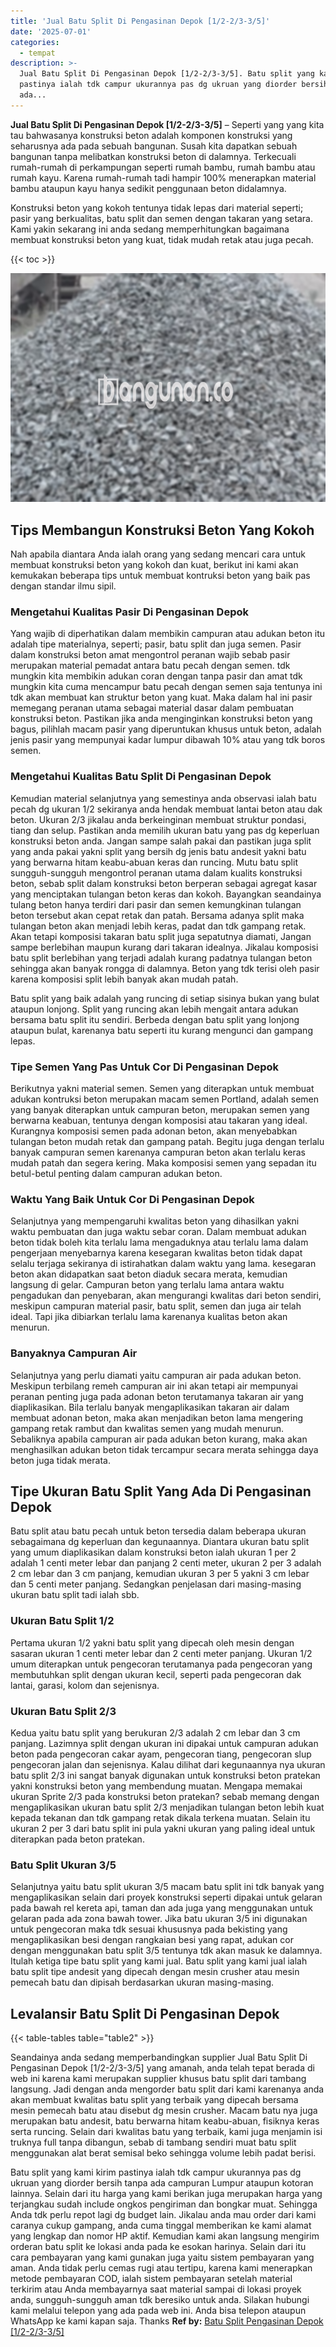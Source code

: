 ```yaml
---
title: 'Jual Batu Split Di Pengasinan Depok [1/2-2/3-3/5]'
date: '2025-07-01'
categories:
  - tempat
description: >-
  Jual Batu Split Di Pengasinan Depok [1/2-2/3-3/5]. Batu split yang kami kirim
  pastinya ialah tdk campur ukurannya pas dg ukruan yang diorder bersih tanpa
  ada...
---
```


**Jual Batu Split Di Pengasinan Depok \[1/2-2/3-3/5\]** – Seperti yang yang kita tau bahwasanya konstruksi beton adalah komponen konstruksi yang seharusnya ada pada sebuah bangunan. Susah kita dapatkan sebuah bangunan tanpa melibatkan konstruksi beton di dalamnya. Terkecuali rumah-rumah di perkampungan seperti rumah bambu, rumah bambu atau rumah kayu. Karena rumah-rumah tadi hampir 100% menerapkan material bambu ataupun kayu hanya sedikit penggunaan beton didalamnya.

Konstruksi beton yang kokoh tentunya tidak lepas dari material seperti; pasir yang berkualitas, batu split dan semen dengan takaran yang setara. Kami yakin sekarang ini anda sedang memperhitungkan bagaimana membuat konstruksi beton yang kuat, tidak mudah retak atau juga pecah.

{{< toc >}}

![Jual Batu Split Di Pengasinan Depok [1/2-2/3-3/5]](/images/jual-batu-split-26.png)

## Tips Membangun Konstruksi Beton Yang Kokoh

Nah apabila diantara Anda ialah orang yang sedang mencari cara untuk membuat konstruksi beton yang kokoh dan kuat, berikut ini kami akan kemukakan beberapa tips untuk membuat kontruksi beton yang baik pas dengan standar ilmu sipil.

### Mengetahui Kualitas Pasir Di Pengasinan Depok

Yang wajib di diperhatikan dalam membikin campuran atau adukan beton itu adalah tipe materialnya, seperti; pasir, batu split dan juga semen. Pasir dalam konstruksi beton amat mengontrol peranan wajib sebab pasir merupakan material pemadat antara batu pecah dengan semen. tdk mungkin kita membikin adukan coran dengan tanpa pasir dan amat tdk mungkin kita cuma mencampur batu pecah dengan semen saja tentunya ini tdk akan membuat kan struktur beton yang kuat. Maka dalam hal ini pasir memegang peranan utama sebagai material dasar dalam pembuatan konstruksi beton. Pastikan jika anda menginginkan konstruksi beton yang bagus, pilihlah macam pasir yang diperuntukan khusus untuk beton, adalah jenis pasir yang mempunyai kadar lumpur dibawah 10% atau yang tdk boros semen.

### Mengetahui Kualitas Batu Split Di Pengasinan Depok

Kemudian material selanjutnya yang semestinya anda observasi ialah batu pecah dg ukuran 1/2 sekiranya anda hendak membuat lantai beton atau dak beton. Ukuran 2/3 jikalau anda berkeinginan membuat struktur pondasi, tiang dan selup. Pastikan anda memilih ukuran batu yang pas dg keperluan konstruksi beton anda. Jangan sampe salah pakai dan pastikan juga split yang anda pakai yakni split yang bersih dg jenis batu andesit yakni batu yang berwarna hitam keabu-abuan keras dan runcing. Mutu batu split sungguh-sungguh mengontrol peranan utama dalam kualits konstruksi beton, sebab split dalam konstruksi beton berperan sebagai agregat kasar yang menciptakan tulangan beton keras dan kokoh. Bayangkan seandainya tulang beton hanya terdiri dari pasir dan semen kemungkinan tulangan beton tersebut akan cepat retak dan patah. Bersama adanya split maka tulangan beton akan menjadi lebih keras, padat dan tdk gampang retak. Akan tetapi komposisi takaran batu split juga sepatutnya diamati, Jangan sampe berlebihan maupun kurang dari takaran idealnya. Jikalau komposisi batu split berlebihan yang terjadi adalah kurang padatnya tulangan beton sehingga akan banyak rongga di dalamnya. Beton yang tdk terisi oleh pasir karena komposisi split lebih banyak akan mudah patah.

Batu split yang baik adalah yang runcing di setiap sisinya bukan yang bulat ataupun lonjong. Split yang runcing akan lebih mengait antara adukan bersama batu split itu sendiri. Berbeda dengan batu split yang lonjong ataupun bulat, karenanya batu seperti itu kurang mengunci dan gampang lepas.

### Tipe Semen Yang Pas Untuk Cor Di Pengasinan Depok

Berikutnya yakni material semen. Semen yang diterapkan untuk membuat adukan kontruksi beton merupakan macam semen Portland, adalah semen yang banyak diterapkan untuk campuran beton, merupakan semen yang berwarna keabuan, tentunya dengan komposisi atau takaran yang ideal. Kurangnya komposisi semen pada adonan beton, akan menyebabkan tulangan beton mudah retak dan gampang patah. Begitu juga dengan terlalu banyak campuran semen karenanya campuran beton akan terlalu keras mudah patah dan segera kering. Maka komposisi semen yang sepadan itu betul-betul penting dalam campuran adukan beton.

### Waktu Yang Baik Untuk Cor Di Pengasinan Depok

Selanjutnya yang mempengaruhi kwalitas beton yang dihasilkan yakni waktu pembuatan dan juga waktu sebar coran. Dalam membuat adukan beton tidak boleh kita terlalu lama mengaduknya atau terlalu lama dalam pengerjaan menyebarnya karena kesegaran kwalitas beton tidak dapat selalu terjaga sekiranya di istirahatkan dalam waktu yang lama. kesegaran beton akan didapatkan saat beton diaduk secara merata, kemudian langsung di gelar. Campuran beton yang terlalu lama antara waktu pengadukan dan penyebaran, akan mengurangi kwalitas dari beton sendiri, meskipun campuran material pasir, batu split, semen dan juga air telah ideal. Tapi jika dibiarkan terlalu lama karenanya kualitas beton akan menurun.

### Banyaknya Campuran Air

Selanjutnya yang perlu diamati yaitu campuran air pada adukan beton. Meskipun terbilang remeh campuran air ini akan tetapi air mempunyai peranan penting juga pada adonan beton terutamanya takaran air yang diaplikasikan. Bila terlalu banyak mengaplikasikan takaran air dalam membuat adonan beton, maka akan menjadikan beton lama mengering gampang retak rambut dan kwalitas semen yang mudah menurun. Sebaliknya apabila campuran air pada adukan beton kurang, maka akan menghasilkan adukan beton tidak tercampur secara merata sehingga daya beton juga tidak merata.

## Tipe Ukuran Batu Split Yang Ada Di Pengasinan Depok

Batu split atau batu pecah untuk beton tersedia dalam beberapa ukuran sebagaimana dg keperluan dan kegunaannya. Diantara ukuran batu split yang umum diaplikasikan dalam konstruksi beton ialah ukuran 1 per 2 adalah 1 centi meter lebar dan panjang 2 centi meter, ukuran 2 per 3 adalah 2 cm lebar dan 3 cm panjang, kemudian ukuran 3 per 5 yakni 3 cm lebar dan 5 centi meter panjang. Sedangkan penjelasan dari masing-masing ukuran batu split tadi ialah sbb.

### Ukuran Batu Split 1/2

Pertama ukuran 1/2 yakni batu split yang dipecah oleh mesin dengan sasaran ukuran 1 centi meter lebar dan 2 centi meter panjang. Ukuran 1/2 umum diterapkan untuk pengecoran terutamanya pada pengecoran yang membutuhkan split dengan ukuran kecil, seperti pada pengecoran dak lantai, garasi, kolom dan sejenisnya.

### Ukuran Batu Split 2/3

Kedua yaitu batu split yang berukuran 2/3 adalah 2 cm lebar dan 3 cm panjang. Lazimnya split dengan ukuran ini dipakai untuk campuran adukan beton pada pengecoran cakar ayam, pengecoran tiang, pengecoran slup pengecoran jalan dan sejenisnya. Kalau dilihat dari kegunaannya nya ukuran batu split 2/3 ini sangat banyak digunakan untuk konstruksi beton pratekan yakni konstruksi beton yang membendung muatan. Mengapa memakai ukuran Sprite 2/3 pada konstruksi beton pratekan? sebab memang dengan mengaplikasikan ukuran batu split 2/3 menjadikan tulangan beton lebih kuat kepada tekanan dan tdk gampang retak dikala terkena muatan. Selain itu ukuran 2 per 3 dari batu split ini pula yakni ukuran yang paling ideal untuk diterapkan pada beton pratekan.

### Batu Split Ukuran 3/5

Selanjutnya yaitu batu split ukuran 3/5 macam batu split ini tdk banyak yang mengaplikasikan selain dari proyek konstruksi seperti dipakai untuk gelaran pada bawah rel kereta api, taman dan ada juga yang menggunakan untuk gelaran pada ada zona bawah tower. Jika batu ukuran 3/5 ini digunakan untuk pengecoran maka tdk sesuai khususnya pada bekisting yang mengaplikasikan besi dengan rangkaian besi yang rapat, adukan cor dengan menggunakan batu split 3/5 tentunya tdk akan masuk ke dalamnya. Itulah ketiga tipe batu split yang kami jual. Batu split yang kami jual ialah batu split tipe andesit yang dipecah dengan mesin crusher atau mesin pemecah batu dan dipisah berdasarkan ukuran masing-masing.

## Levalansir Batu Split Di Pengasinan Depok

{{< table-tables table="table2" >}}

Seandainya anda sedang memperbandingkan supplier Jual Batu Split Di Pengasinan Depok \[1/2-2/3-3/5\] yang amanah, anda telah tepat berada di web ini karena kami merupakan supplier khusus batu split dari tambang langsung. Jadi dengan anda mengorder batu split dari kami karenanya anda akan membuat kwalitas batu split yang terbaik yang dipecah bersama mesin pemecah batu atau disebut dg mesin crusher. Macam batu nya juga merupakan batu andesit, batu berwarna hitam keabu-abuan, fisiknya keras serta runcing. Selain dari kwalitas batu yang terbaik, kami juga menjamin isi truknya full tanpa dibangun, sebab di tambang sendiri muat batu split menggunakan alat berat semisal beko sehingga volume lebih padat berisi.

Batu split yang kami kirim pastinya ialah tdk campur ukurannya pas dg ukruan yang diorder bersih tanpa ada campuran Lumpur ataupun kotoran lainnya. Selain dari itu harga yang kami berikan juga merupakan harga yang terjangkau sudah include ongkos pengiriman dan bongkar muat. Sehingga Anda tdk perlu repot lagi dg budget lain. Jikalau anda mau order dari kami caranya cukup gampang, anda cuma tinggal memberikan ke kami alamat yang lengkap dan nomor HP aktif. Kemudian kami akan langsung mengirim orderan batu split ke lokasi anda pada ke esokan harinya. Selain dari itu cara pembayaran yang kami gunakan juga yaitu sistem pembayaran yang aman. Anda tidak perlu cemas rugi atau tertipu, karena kami menerapkan metode pembayaran COD, ialah sistem pembayaran setelah material terkirim atau Anda membayarnya saat material sampai di lokasi proyek anda, sungguh-sungguh aman tdk beresiko untuk anda. Silakan hubungi kami melalui telepon yang ada pada web ini. Anda bisa telepon ataupun WhatsApp ke kami kapan saja. Thanks
**Ref by:** [Batu Split Pengasinan Depok [1/2-2/3-3/5]](https://id.wikipedia.org/wiki/Batu)
